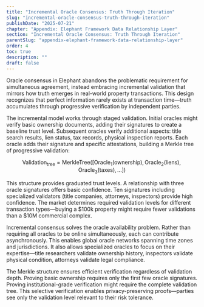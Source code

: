 ```yaml
---
title: "Incremental Oracle Consensus: Truth Through Iteration"
slug: "incremental-oracle-consensus-truth-through-iteration"
publishDate: "2025-07-21"
chapter: "Appendix: Elephant Framework Data Relationship Layer"
section: "Incremental Oracle Consensus: Truth Through Iteration"
parentSlug: "appendix-elephant-framework-data-relationship-layer"
order: 4
toc: true
description: ""
draft: false
---
```


Oracle consensus in Elephant abandons the problematic requirement for simultaneous agreement, instead embracing incremental validation that mirrors how truth emerges in real-world property transactions. This design recognizes that perfect information rarely exists at transaction time—truth accumulates through progressive verification by independent parties.

The incremental model works through staged validation. Initial oracles might verify basic ownership documents, adding their signatures to create a baseline trust level. Subsequent oracles verify additional aspects: title search results, lien status, tax records, physical inspection reports. Each oracle adds their signature and specific attestations, building a Merkle tree of progressive validation:

$$\text{Validation}_{\text{tree}} = \text{MerkleTree}([\text{Oracle}_1(\text{ownership}), \text{Oracle}_2(\text{liens}), \text{Oracle}_3(\text{taxes}), ...])$$

This structure provides graduated trust levels. A relationship with three oracle signatures offers basic confidence. Ten signatures including specialized validators (title companies, attorneys, inspectors) provide high confidence. The market determines required validation levels for different transaction types—buying a \$100k property might require fewer validations than a \$10M commercial complex.

Incremental consensus solves the oracle availability problem. Rather than requiring all oracles to be online simultaneously, each can contribute asynchronously. This enables global oracle networks spanning time zones and jurisdictions. It also allows specialized oracles to focus on their expertise—title researchers validate ownership history, inspectors validate physical condition, attorneys validate legal compliance.

The Merkle structure ensures efficient verification regardless of validation depth. Proving basic ownership requires only the first few oracle signatures. Proving institutional-grade verification might require the complete validation tree. This selective verification enables privacy-preserving proofs—parties see only the validation level relevant to their risk tolerance.
